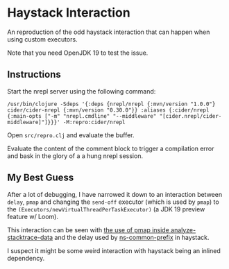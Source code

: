 # Haystack Interaction

An reproduction of the odd haystack interaction that can happen when using custom executors.

Note that you need OpenJDK 19 to test the issue.


## Instructions

Start the nrepl server using the following command:

```
/usr/bin/clojure -Sdeps '{:deps {nrepl/nrepl {:mvn/version "1.0.0"} cider/cider-nrepl {:mvn/version "0.30.0"}} :aliases {:cider/nrepl {:main-opts ["-m" "nrepl.cmdline" "--middleware" "[cider.nrepl/cider-middleware]"]}}}' -M:repro:cider/nrepl
```

Open `src/repro.clj` and evaluate the buffer.


Evaluate the content of the comment block to trigger a compilation error and bask in the glory of a
a hung nrepl session.


## My Best Guess

After a lot of debugging, I have narrowed it down to an interaction between `delay`, `pmap` and changing the `send-off` executor (which is used by `pmap`) to the `(Executors/newVirtualThreadPerTaskExecutor)` (a JDK 19 preview feature w/ Loom).

This interaction can be seen with [the use of pmap inside analyze-stacktrace-data](https://github.com/clojure-emacs/haystack/blob/master/src/haystack/analyzer.clj#L319) and the delay used by [ns-common-prefix](https://github.com/clojure-emacs/haystack/blob/master/src/haystack/analyzer.clj#L188) in haystack.

I suspect it might be some weird interaction with haystack being an inlined dependency.
